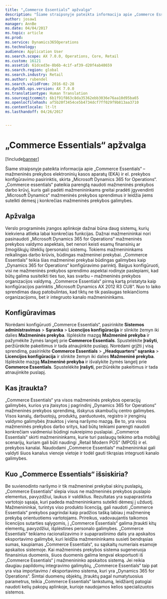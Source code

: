 ```yaml
---
title: "„Commerce Essentials“ apžvalga"
description: "Šiame straipsnyje pateikta informacija apie „Commerce Essentials“ – mažmeninės prekybos elektroninių kasos aparatų (EKA) ir el. prekybos konfigūravimo pasirinktis, skirta „Microsoft Dynamics 365 for Operations“. „Commerce essentials“ pateikia parengtą naudoti mažmeninės prekybos darbo krūvį, kuris gali padėti mažmenininkams greitai pradėti įgyvendinti „Microsoft Dynamics“ mažmeninės prekybos sprendimus ir leidžia jiems sutelkti dėmesį į konkrečias mažmeninės prekybos galimybes."
author: josaw1
manager: AnnBe
ms.date: 04/04/2017
ms.topic: article
ms.prod: 
ms.service: Dynamics365Operations
ms.technology: 
audience: Application User
ms.search.scope: AX 7.0.0, Operations, Core, Retail
ms.custom: 16121
ms.assetid: 61dced3e-8b6b-4c1f-af39-d20f4ab48659
ms.search.region: global
ms.search.industry: Retail
ms.author: rubendel
ms.search.validFrom: 2016-02-28
ms.dyn365.ops.version: AX 7.0.0
ms.translationtype: Human Translation
ms.sourcegitcommit: 6b1f91f863c8da35362ebb3036e76aa10d95ba65
ms.openlocfilehash: af5b20f3454ce5b4734dcf7ff029f9b813aa3710
ms.contentlocale: lt-lt
ms.lasthandoff: 04/26/2017


---
```


# <a name="commerce-essentials-overview"></a>„Commerce Essentials“ apžvalga

[!include[banner](includes/banner.md)]


Šiame straipsnyje pateikta informacija apie „Commerce Essentials“ – mažmeninės prekybos elektroninių kasos aparatų (EKA) ir el. prekybos konfigūravimo pasirinktis, skirta „Microsoft Dynamics 365 for Operations“. „Commerce essentials“ pateikia parengtą naudoti mažmeninės prekybos darbo krūvį, kuris gali padėti mažmenininkams greitai pradėti įgyvendinti „Microsoft Dynamics“ mažmeninės prekybos sprendimus ir leidžia jiems sutelkti dėmesį į konkrečias mažmeninės prekybos galimybes. 

<a name="overview"></a>Apžvalga
--------

Verslo programinės įrangos aplinkoje dažnai būna daug sistemų, kurių kiekviena atlieka labai konkrečias funkcijas. Dažnai mažmenininkai nori pasinaudoti „Microsoft Dynamics 365 for Operations“ mažmeninės prekybos valdymo aspektais, bet nenori keisti esamų finansinių ar žmogiškųjų išteklių (personalo) sistemų. Tokiems mažmenininkams reikalingas darbo krūvis, būdingas mažmeninei prekybai. „Commerce Essentials“ teikia šias mažmeninei prekybai būdingas galimybes kaip „Dynamics 365 for Operations“ konfigūravimo parinktį. Baigus konfigūruoti, visi ne mažmeninės prekybos sprendimo aspektai rodinyje paslepiami, kad būtų galima susitelkti ties tuo, kas svarbu – mažmeninės prekybos organizacijos valdymą. „Commerce Essentials“ pirmą kartą pristatyta kaip konfigūracijos parinktis „Microsoft Dynamics AX 2012 R3 CU8“. Nuo to laiko sprendimas daug patobulintas, kad tiktų ne tik paslaugas teikiančioms organizacijoms, bet ir integruoto kanalo mažmenininkams.

## <a name="configuration"></a>Konfigūravimas
Norėdami konfigūruoti „Commerce Essentials“, pasirinkite **Sistemos administravimas** &gt; **Sąranka** &gt; **Licencijos konfigūracija** ir slinkite žemyn iki dalies **Mažmeninės prekyba**. Išplėskite mazgą **Mažmeninė prekyba** ir pažymėkite žymės langelį prie **Commerce Essentials**. Spustelėkite **Įrašyti**, peržiūrėkite pakeitimus ir tada atnaujinkite puslapį. Norėdami grįžti į visą sprendimą, pasirinkite **Commerce Essentials** &gt; **„Headquarters“ sąranka** &gt; **Licencijos konfigūracija** ir slinkite žemyn iki dalies **Mažmeninė prekyba**. Išplėskite mazgą **Mažmeninė prekyba** ir išvalykite žymės langelį prie **Commerce Essentials**. Spustelėkite **Įrašyti**, peržiūrėkite pakeitimus ir tada atnaujinkite puslapį.

## <a name="what-is-included"></a>Kas įtraukta?
„Commerce Essentials“ yra visos mažmeninės prekybos operacijų galimybės, kurios yra įtaisytos į pagrindinį „Dynamics 365 for Operations“ mažmeninės prekybos sprendimą, išskyrus skambučių centro galimybes. Visos kanalų, darbuotojų, produktų, parduotuvės, registro ir įrenginių valdymo galimybės įtrauktos į vieną naršymo mazgą. Be to, yra visos mažmeninės prekybos darbo sritys, kad būtų teikiami parengti naudoti konkrečiam vaidmeniui būdingi nukreipimo puslapiai. „Commerce Essentials“ skirti mažmenininkams, kurie turi paslaugų teikimo arba mobilųjį scenarijų, kuriam gali būti naudingi „Retail Modern POS“ (MPOS) ir el. prekybos kanalai. Naudodami „Commerce Essentials“ mažmenininkai gali valdyti šiuos kanalus vienoje vietoje ir todėl gauti tikrąsias integruoti kanalo galimybes.

## <a name="how-is-commerce-essentials-different"></a>Kuo „Commerce Essentials“ išsiskiria?
Be suvienodinto naršymo ir tik mažmeninei prekybai skirų puslapių, „Commerce Essentials“ slepia visus ne mažmeninės prekybos puslapio elementus, pavyzdžiui, laukus ir valdiklius. Rezultatas yra supaprastinta vartotojo sąsaja, kuri padeda mažmenininkams sutelkti dėmesį į užduotį. Mažmenininkai, turintys viso produkto licenciją, gali naudoti „Commerce Essentials“ prekybos pagrindai kaip pradžios tašką labiau į mažmeninę prekybą orientuotiems vartotojams. Prireikus, vadovaujantis taikomos licencijos sutarties sąlygomis, į „Commerce Essentials“ galima įtraukti kitų elementų, pavyzdžiui, išplėstines personalo galimybes. „Commerce Essentials“ teikiamo racionalizavimo ir supaprastinimo dalis yra apskaitos eksportavimo galimybė, kuri leidžia mažmenininkams susieti bendrąsias sumas, kaupiamas „Commerce Essentials“, su sąskaitų numeriais esamoje apskaitos sistemoje. Kai mažmeninės prekybos sistema sugeneruoja finansinius duomenis, šiuos duomenis galima lengvai eksportuoti iš „Commerce Essentials“ į mažmenininko apskaitos sistemą. Jei reikia daugiau papildomų integravimo galimybių, „Commerce Essentials“ taip pat yra visa importavimo / eksportavimo sistema, kuri yra „Dynamics 365 for Operations“. Šimtai duomenų objektų, įtrauktų pagal numatytuosius parametrus, teikia „Commerce Essentials“ lankstumą, leidžiantį patogiai naudoti kelių pakopų aplinkoje, kurioje naudojamos kelios specializuotos sistemos.




